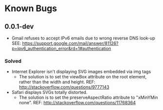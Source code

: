 # Known Bugs

## 0.0.1-dev
* Gmail refuses to accept IPv6 emails due to wrong reverse DNS look-up
  SEE: https://support.google.com/mail/answer/81126?p=ipv6_authentication_error&rd=1#authentication

### Solved
* Internet Explorer isn't displaying SVG images embedded via img tags
  * The solution is to set the viewBox attribute on the root element, rather than the width and height.
    REF: http://stackoverflow.com/questions/9777143
* Safari displays SVGs totally distorted.
  * The solution is to set the preserveAspectRatio attribute to "xMinYMin none".
    REF: http://stackoverflow.com/questions/11768364
